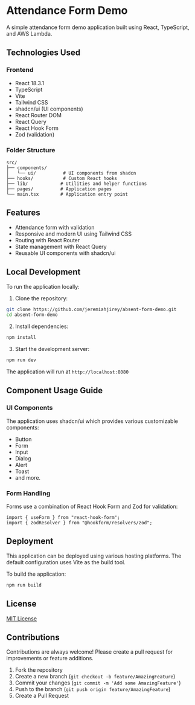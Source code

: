 # Attendance Form Demo

A simple attendance form demo application built using React, TypeScript, and AWS Lambda.

## Technologies Used

### Frontend
- React 18.3.1
- TypeScript
- Vite
- Tailwind CSS
- shadcn/ui (UI components)
- React Router DOM
- React Query
- React Hook Form
- Zod (validation)

### Folder Structure

```
src/
├── components/
│   └── ui/          # UI components from shadcn
├── hooks/           # Custom React hooks
├── lib/            # Utilities and helper functions
├── pages/          # Application pages
└── main.tsx        # Application entry point
```

## Features

- Attendance form with validation
- Responsive and modern UI using Tailwind CSS
- Routing with React Router
- State management with React Query
- Reusable UI components with shadcn/ui

## Local Development

To run the application locally:

1. Clone the repository:
```bash
git clone https://github.com/jeremiahjirey/absent-form-demo.git
cd absent-form-demo
```

2. Install dependencies:
```bash
npm install
```

3. Start the development server:
```bash
npm run dev
```

The application will run at `http://localhost:8080`

## Component Usage Guide

### UI Components

The application uses shadcn/ui which provides various customizable components:

- Button
- Form
- Input
- Dialog
- Alert
- Toast
- and more.

### Form Handling

Forms use a combination of React Hook Form and Zod for validation:

```tsx
import { useForm } from "react-hook-form";
import { zodResolver } from "@hookform/resolvers/zod";
```

## Deployment

This application can be deployed using various hosting platforms. The default configuration uses Vite as the build tool.

To build the application:

```bash
npm run build
```

## License

[MIT License](LICENSE)

## Contributions

Contributions are always welcome! Please create a pull request for improvements or feature additions.

1. Fork the repository
2. Create a new branch (`git checkout -b feature/AmazingFeature`)
3. Commit your changes (`git commit -m 'Add some AmazingFeature'`)
4. Push to the branch (`git push origin feature/AmazingFeature`)
5. Create a Pull Request